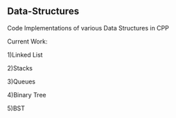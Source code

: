## Data-Structures
Code Implementations of various Data Structures in CPP

Current Work:

1)Linked List

2)Stacks

3)Queues

4)Binary Tree

5)BST

